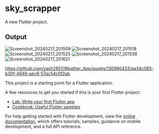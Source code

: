 # sky_scrapper

A new Flutter project.

## Output

![Screenshot_20240217_201509](https://github.com/yash2851/Weather_App/assets/130960433/08d83b6d-6e6d-4517-9447-c801539c1340)
![Screenshot_20240217_201518](https://github.com/yash2851/Weather_App/assets/130960433/6d949d1e-02a8-44a3-ac02-1a9cf5007b2c)
![Screenshot_20240217_201525](https://github.com/yash2851/Weather_App/assets/130960433/716587e3-03bc-466e-91bd-78d648e37998)
![Screenshot_20240217_201536](https://github.com/yash2851/Weather_App/assets/130960433/0f0b4238-a2c0-44cb-b582-c4b4cf9537c5)
![Screenshot_20240217_201621](https://github.com/yash2851/Weather_App/assets/130960433/7050c823-33eb-413a-9fa3-5fdb30103a0f)

https://github.com/yash2851/Weather_App/assets/130960433/aa34c065-b30f-4849-aec8-57ac54c0f2ab

This project is a starting point for a Flutter application.

A few resources to get you started if this is your first Flutter project:

- [Lab: Write your first Flutter app](https://docs.flutter.dev/get-started/codelab)
- [Cookbook: Useful Flutter samples](https://docs.flutter.dev/cookbook)

For help getting started with Flutter development, view the
[online documentation](https://docs.flutter.dev/), which offers tutorials,
samples, guidance on mobile development, and a full API reference.
